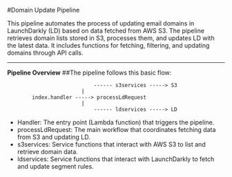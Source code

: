 #Domain Update Pipeline


This pipeline automates the process of updating email domains in LaunchDarkly (LD) based on data fetched from AWS S3. The pipeline retrieves domain lists stored in S3, processes them, and updates LD with the latest data. It includes functions for fetching, filtering, and updating domains through API calls.

---

**Pipeline Overview**
##The pipeline follows this basic flow:



                                ------ s3services -----> S3
                            |
            index.handler -----> processLdRequest
                            |
                                ------ ldservices -----> LD

* Handler: The entry point (Lambda function) that triggers the pipeline.
* processLdRequest: The main workflow that coordinates fetching data from S3 and updating LD.
* s3services: Service functions that interact with AWS S3 to list and retrieve domain data.
* ldservices: Service functions that interact with LaunchDarkly to fetch and update segment rules.
